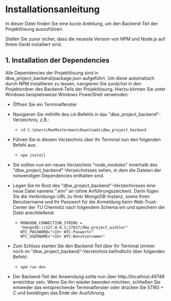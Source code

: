 # Installationsanleitung

In dieser Datei finden Sie eine kurze Anleitung, um den Backend-Teil der Projektlösung auszuführen.

Stellen Sie zuvor sicher, dass die neueste Version von NPM und Node.js auf Ihrem Gerät installiert sind.

## 1. Installation der Dependencies

Alle Dependencies der Projektlösung sind in dbw_project_backend/package.json aufgeführt. Um diese automatisch durch NPM installieren zu lassen, navigieren Sie zunächst in den Projektordner des Backend-Teils der Projektlösung. Hierzu können Sie unter Windows beispielsweise Windows PowerShell verwenden:

- Öffnen Sie ein Terminalfenster

- Navigieren Sie mithilfe des cd-Befehls in das "dbw_project_backend"-Verzeichnis, z.B.:

  - ```
    cd C:\Users\MaxMustermann\Downloads\dbw_project_backend
    ```

- Führen Sie in diesem Verzeichnis über Ihr Terminal nun den folgenden Befehl aus:

  - ```
    npm install
    ```

- Sie sollten nun ein neues Verzeichnis "node_modules" innerhalb des "dbw_project_backend"-Verzeichnisses sehen, in dem die Dateien der notwendigen Dependencies enthalten sind.

- Legen Sie im Root des "dbw_project_backend"-Verzeichnisses eine neue Datei namens ".env" an (ohne Anführungszeichen). Darin fügen Sie die Verbindungs-URL zu Ihrer MongoDB-Instanz, sowie Ihren Benutzername und Ihr Passwort für die Anmeldung beim Web-Trust-Center der TU Chemnitz nach folgendem Schema ein und speichern die Datei anschließend:

  - ```
    MONGODB_CONNECTION_STRING = "mongodb://127.0.0.1:27017/dbw_project_winkler"
    WTC_PASSWORD="<Ihr WTC-Paswort>"
    WTC_USERNAME="<Ihr WTC-Benutzername>"
    ```

- Zum Schluss starten Sie den Backend-Teil über Ihr Terminal (immer noch im "dbw_project_backend"-Verzeichnis befindlich) über folgenden Befehl:

  - ```
    npm run dev
    ```

- Der Backend-Teil der Anwendung sollte nun über http://localhost:49749 erreichbar sein. Wenn Sie ihn wieder beenden möchten, schließen Sie entweder das entsprechende Terminalfenster oder drücken Sie STRG + C und bestätigen das Ende der Ausführung.